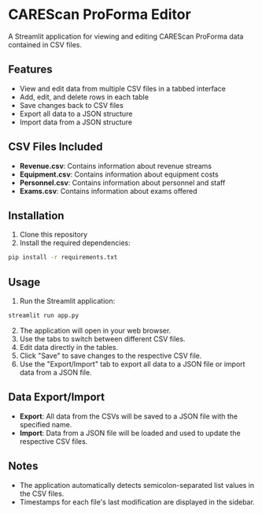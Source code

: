 # CAREScan ProForma Editor

A Streamlit application for viewing and editing CAREScan ProForma data contained in CSV files.

## Features

- View and edit data from multiple CSV files in a tabbed interface
- Add, edit, and delete rows in each table
- Save changes back to CSV files
- Export all data to a JSON structure
- Import data from a JSON structure

## CSV Files Included

- **Revenue.csv**: Contains information about revenue streams
- **Equipment.csv**: Contains information about equipment costs
- **Personnel.csv**: Contains information about personnel and staff
- **Exams.csv**: Contains information about exams offered

## Installation

1. Clone this repository
2. Install the required dependencies:

```bash
pip install -r requirements.txt
```

## Usage

1. Run the Streamlit application:

```bash
streamlit run app.py
```

2. The application will open in your web browser.
3. Use the tabs to switch between different CSV files.
4. Edit data directly in the tables.
5. Click "Save" to save changes to the respective CSV file.
6. Use the "Export/Import" tab to export all data to a JSON file or import data from a JSON file.

## Data Export/Import

- **Export**: All data from the CSVs will be saved to a JSON file with the specified name.
- **Import**: Data from a JSON file will be loaded and used to update the respective CSV files.

## Notes

- The application automatically detects semicolon-separated list values in the CSV files.
- Timestamps for each file's last modification are displayed in the sidebar. 